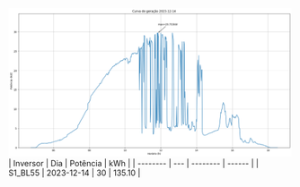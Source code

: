 ![My Image](14_12_2023-S1_BL55.png)
| Inversor | Dia | Potência | kWh    |
| -------- | --- | -------- | ------ |
| S1_BL55       | 2023-12-14  | 30       | 135.10 |